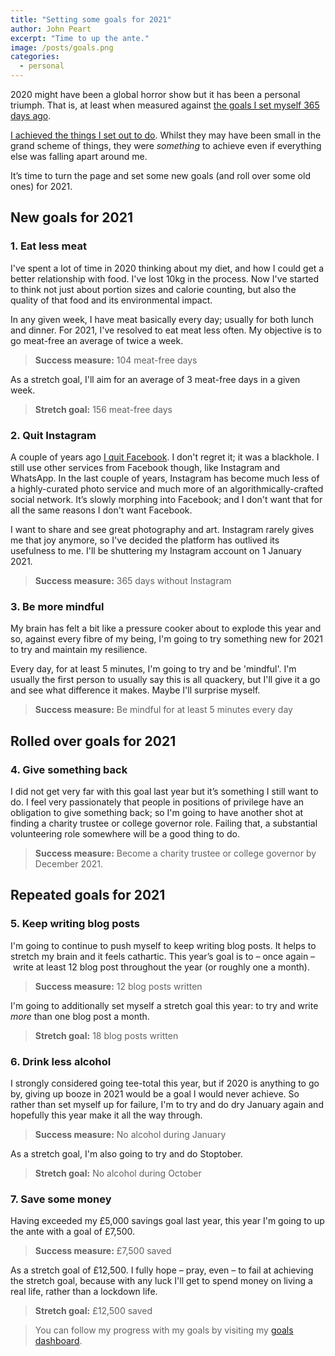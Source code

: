 ```yaml
---
title: "Setting some goals for 2021"
author: John Peart
excerpt: "Time to up the ante."
image: /posts/goals.png
categories:
  - personal
---
```


2020 might have been a global horror show but it has been a personal triumph. That is, at least when measured against [the goals I set myself 365 days ago](/2019/12/31/setting-goals-for-2020).

[I achieved the things I set out to do](/2020/12/21/2020-resolutions-review). Whilst they may have been small in the grand scheme of things, they were _something_ to achieve even if everything else was falling apart around me.

It’s time to turn the page and set some new goals (and roll over some old ones) for 2021.

## New goals for 2021

### 1. Eat less meat

I've spent a lot of time in 2020 thinking about my diet, and how I could get a better relationship with food. I've lost 10kg in the process. Now I've started to think not just about portion sizes and calorie counting, but also the quality of that food and its environmental impact.

In any given week, I have meat basically every day; usually for both lunch and dinner. For 2021, I've resolved to eat meat less often. My objective is to go meat-free an average of twice a week.

> **Success measure:** 104 meat-free days

As a stretch goal, I'll aim for an average of 3 meat-free days in a given week.

> **Stretch goal:** 156 meat-free days

### 2. Quit Instagram

A couple of years ago [I quit Facebook](/2018/12/18/goodbye-facebook). I don't regret it; it was a blackhole. I still use other services from Facebook though, like Instagram and WhatsApp. In the last couple of years, Instagram has become much less of a highly-curated photo service and much more of an algorithmically-crafted social network. It’s slowly morphing into Facebook; and I don't want that for all the same reasons I don't want Facebook.

I want to share and see great photography and art. Instagram rarely gives me that joy anymore, so I've decided the platform has outlived its usefulness to me. I'll be shuttering my Instagram account on 1 January 2021.

> **Success measure:** 365 days without Instagram


### 3. Be more mindful

My brain has felt a bit like a pressure cooker about to explode this year and so, against every fibre of my being, I'm going to try something new for 2021 to try and maintain my resilience.

Every day, for at least 5 minutes, I'm going to try and be 'mindful'. I'm usually the first person to usually say this is all quackery, but I'll give it a go and see what difference it makes. Maybe I'll surprise myself.

> **Success measure:** Be mindful for at least 5 minutes every day

## Rolled over goals for 2021

### 4. Give something back

I did not get very far with this goal last year but it’s something I still want to do. I feel very passionately that people in positions of privilege have an obligation to give something back; so I'm going to have another shot at finding a charity trustee or college governor role. Failing that, a substantial volunteering role somewhere will be a good thing to do.

> **Success measure:** Become a charity trustee or college governor by December 2021.

## Repeated goals for 2021

### 5. Keep writing blog posts

I'm going to continue to push myself to keep writing blog posts. It helps to stretch my brain and it feels cathartic. This year’s goal is to – once again – write at least 12 blog post throughout the year (or roughly one a month).

> **Success measure:** 12 blog posts written

I'm going to additionally set myself a stretch goal this year: to try and write _more_ than one blog post a month.

> **Stretch goal:** 18 blog posts written


### 6. Drink less alcohol 

I strongly considered going tee-total this year, but if 2020 is anything to go by, giving up booze in 2021 would be a goal I would never achieve. So rather than set myself up for failure, I'm to try and do dry January again and hopefully this year make it all the way through. 

> **Success measure:** No alcohol during January

As a stretch goal, I'm also going to try and do Stoptober.

> **Stretch goal:** No alcohol during October

### 7. Save some money

Having exceeded my £5,000 savings goal last year, this year I'm going to up the ante with a goal of £7,500. 

> **Success measure:** £7,500 saved

As a stretch goal of £12,500. I fully hope – pray, even – to fail at achieving the stretch goal, because with any luck I'll get to spend money on living a real life, rather than a lockdown life.

> **Stretch goal:** £12,500 saved

> You can follow my progress with my goals by visiting my [goals dashboard](/goals/).
